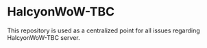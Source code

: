 # HalcyonWoW-TBC

This repository is used as a centralized point for all issues regarding HalcyonWoW-TBC server.
